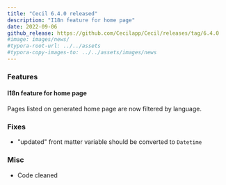 ```yaml
---
title: "Cecil 6.4.0 released"
description: "I18n feature for home page"
date: 2022-09-06
github_release: https://github.com/Cecilapp/Cecil/releases/tag/6.4.0
#image: images/news/
#typora-root-url: ../../assets
#typora-copy-images-to: ../../assets/images/news
---
```


### Features

#### I18n feature for home page

Pages listed on generated home page are now filtered by language.

### Fixes

- "updated" front matter variable should be converted to `Datetime`

### Misc

- Code cleaned

